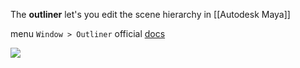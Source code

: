
The **outliner** let's you edit the scene hierarchy in [[Autodesk Maya]]

menu `Window > Outliner`
official [docs](https://help.autodesk.com/view/MAYAUL/2023/ENU/?guid=GUID-4B9A9A3A-83C5-445A-95D5-64104BC47406)

![](https://miro.medium.com/v2/resize:fit:960/format:webp/1*TwbQ7X2Sktj9Cf8KT3wBzg.png)